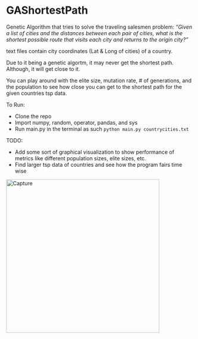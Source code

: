 # GAShortestPath

Genetic Algorithm that tries to solve the traveling salesmen problem: *“Given a list of cities and the distances between each pair of cities, what is the shortest possible route that visits each city and returns to the origin city?”*

text files contain city coordinates (Lat & Long of cities) of a country.

Due to it being a genetic algortm, it may never get the shortest path. Although, it will get close to it.

You can play around with the elite size, mutation rate, # of generations, and the population to see how close you can get to the shortest path for the given countries tsp data.

To Run:
* Clone the repo
* Import numpy, random, operator, pandas, and sys
* Run main.py in the terminal as such ```python main.py countrycities.txt```

TODO:
* Add some sort of graphical visualization to show performance of metrics like different population sizes, elite sizes, etc.
* Find larger tsp data of countries and see how the program fairs time wise

<img width="412" alt="Capture" src="https://user-images.githubusercontent.com/25403763/79797160-c7a8a100-8324-11ea-970a-1959c98ff21d.PNG">



